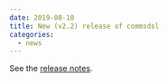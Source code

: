 ```yaml
---
date: 2019-08-10 
title: New (v2.2) release of commsdsl
categories:
  - news
---
```

See the [release notes](https://github.com/arobenko/commsdsl/releases/tag/v2.2).


